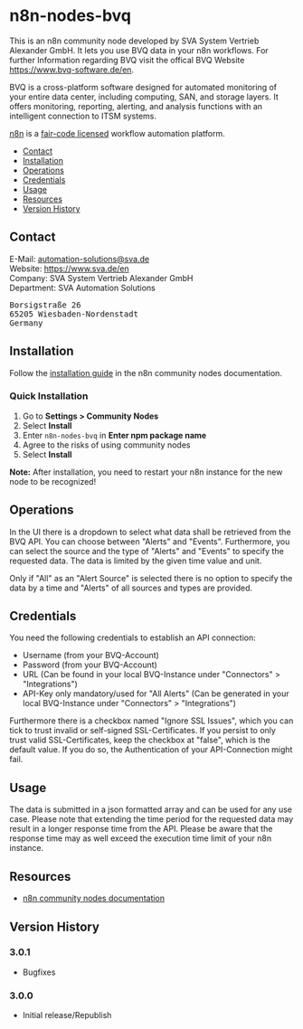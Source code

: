 # n8n-nodes-bvq

This is an n8n community node developed by SVA System Vertrieb Alexander GmbH. It lets you use BVQ data in your n8n workflows.
For further Information regarding BVQ visit the offical BVQ Website https://www.bvq-software.de/en.

BVQ is a cross-platform software designed for automated monitoring of your entire data center, including computing, SAN, and storage layers. It offers monitoring, reporting, alerting, and analysis functions with an intelligent connection to ITSM systems.

[n8n](https://n8n.io/) is a [fair-code licensed](https://docs.n8n.io/reference/license/) workflow automation platform.
- [Contact](#contact)  
- [Installation](#installation) 
- [Operations](#operations)  
- [Credentials](#credentials)
- [Usage](#usage) 
- [Resources](#resources)
- [Version History](#version-history)    

## Contact

E-Mail: automation-solutions@sva.de <br>
Website: https://www.sva.de/en<br>
Company: SVA System Vertrieb Alexander GmbH<br>
Department: SVA Automation Solutions<br>
<pre>
Borsigstraße 26
65205 Wiesbaden-Nordenstadt
Germany
</pre>

## Installation

Follow the [installation guide](https://docs.n8n.io/integrations/community-nodes/installation/) in the n8n community nodes documentation.

### Quick Installation

1. Go to **Settings > Community Nodes**
2. Select **Install**
3. Enter `n8n-nodes-bvq` in **Enter npm package name**
4. Agree to the risks of using community nodes
5. Select **Install**

**Note:** After installation, you need to restart your n8n instance for the new node to be recognized!


## Operations

In the UI there is a dropdown to select what data shall be retrieved from the BVQ API.
You can choose between "Alerts" and "Events". Furthermore, you can select the source and the type of "Alerts" and "Events" to specify the requested data.
The data is limited by the given time value and unit. 

Only if "All" as an "Alert Source" is selected there is no option to specify the data by a time and "Alerts" of all sources and types are provided.  

## Credentials

You need the following credentials to establish an API connection:

- Username (from your BVQ-Account)
- Password (from your BVQ-Account)
- URL (Can be found in your local BVQ-Instance under "Connectors" > "Integrations")
- API-Key only mandatory/used for "All Alerts" (Can be generated in your local BVQ-Instance under "Connectors" > "Integrations")

Furthermore there is a checkbox named "Ignore SSL Issues", which you can tick to trust invalid or self-signed SSL-Certificates. If you persist to only trust valid SSL-Certificates, keep the checkbox at "false", which is the default value. If you do so, the Authentication of your API-Connection might fail.


## Usage

The data is submitted in a json formatted array and can be used for any use case.
Please note that extending the time period for the requested data may result in a longer response time from the API. Please be aware that the response time may as well exceed the execution time limit of your n8n instance.


## Resources

* [n8n community nodes documentation](https://docs.n8n.io/integrations/community-nodes/)


## Version History

### 3.0.1

- Bugfixes

### 3.0.0

- Initial release/Republish